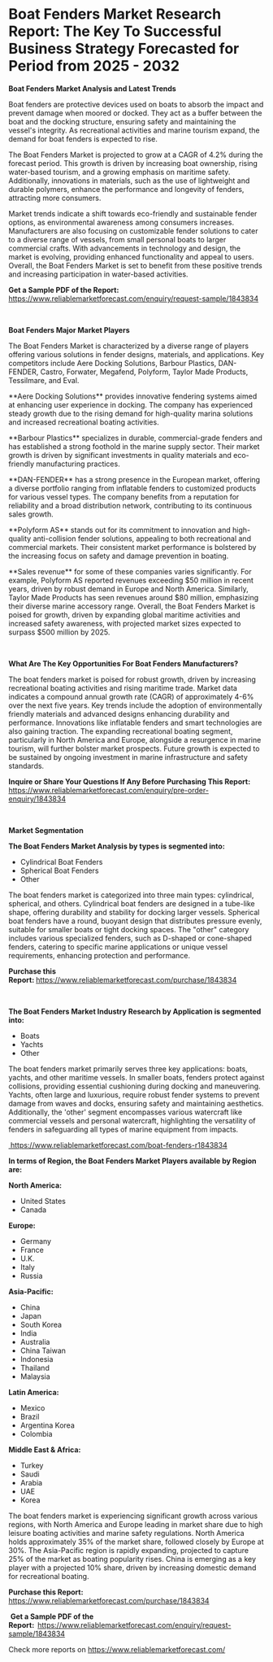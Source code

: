 <p><h1>Boat Fenders Market Research Report: The Key To Successful Business Strategy Forecasted for Period from 2025 - 2032</h1></p><p><strong>Boat Fenders Market Analysis and Latest Trends</strong></p>
<p><p>Boat fenders are protective devices used on boats to absorb the impact and prevent damage when moored or docked. They act as a buffer between the boat and the docking structure, ensuring safety and maintaining the vessel's integrity. As recreational activities and marine tourism expand, the demand for boat fenders is expected to rise.</p><p>The Boat Fenders Market is projected to grow at a CAGR of 4.2% during the forecast period. This growth is driven by increasing boat ownership, rising water-based tourism, and a growing emphasis on maritime safety. Additionally, innovations in materials, such as the use of lightweight and durable polymers, enhance the performance and longevity of fenders, attracting more consumers.</p><p>Market trends indicate a shift towards eco-friendly and sustainable fender options, as environmental awareness among consumers increases. Manufacturers are also focusing on customizable fender solutions to cater to a diverse range of vessels, from small personal boats to larger commercial crafts. With advancements in technology and design, the market is evolving, providing enhanced functionality and appeal to users. Overall, the Boat Fenders Market is set to benefit from these positive trends and increasing participation in water-based activities.</p></p>
<p><strong>Get a Sample PDF of the Report:&nbsp;</strong> <a href="https://www.reliablemarketforecast.com/enquiry/request-sample/1843834?utm_campaign=2925&utm_medium=2&utm_source=Github&utm_content=ia&utm_term=09042025&utm_id=boat-fenders">https://www.reliablemarketforecast.com/enquiry/request-sample/1843834</a></p>
<p>&nbsp;</p>
<p><strong>Boat Fenders Major Market Players</strong></p>
<p><p>The Boat Fenders Market is characterized by a diverse range of players offering various solutions in fender designs, materials, and applications. Key competitors include Aere Docking Solutions, Barbour Plastics, DAN-FENDER, Castro, Forwater, Megafend, Polyform, Taylor Made Products, Tessilmare, and Eval.</p><p>**Aere Docking Solutions** provides innovative fendering systems aimed at enhancing user experience in docking. The company has experienced steady growth due to the rising demand for high-quality marina solutions and increased recreational boating activities.</p><p>**Barbour Plastics** specializes in durable, commercial-grade fenders and has established a strong foothold in the marine supply sector. Their market growth is driven by significant investments in quality materials and eco-friendly manufacturing practices. </p><p>**DAN-FENDER** has a strong presence in the European market, offering a diverse portfolio ranging from inflatable fenders to customized products for various vessel types. The company benefits from a reputation for reliability and a broad distribution network, contributing to its continuous sales growth.</p><p>**Polyform AS** stands out for its commitment to innovation and high-quality anti-collision fender solutions, appealing to both recreational and commercial markets. Their consistent market performance is bolstered by the increasing focus on safety and damage prevention in boating.</p><p>**Sales revenue** for some of these companies varies significantly. For example, Polyform AS reported revenues exceeding $50 million in recent years, driven by robust demand in Europe and North America. Similarly, Taylor Made Products has seen revenues around $80 million, emphasizing their diverse marine accessory range. Overall, the Boat Fenders Market is poised for growth, driven by expanding global maritime activities and increased safety awareness, with projected market sizes expected to surpass $500 million by 2025.</p></p>
<p>&nbsp;</p>
<p><strong>What Are The Key Opportunities For Boat Fenders Manufacturers?</strong></p>
<p><p>The boat fenders market is poised for robust growth, driven by increasing recreational boating activities and rising maritime trade. Market data indicates a compound annual growth rate (CAGR) of approximately 4-6% over the next five years. Key trends include the adoption of environmentally friendly materials and advanced designs enhancing durability and performance. Innovations like inflatable fenders and smart technologies are also gaining traction. The expanding recreational boating segment, particularly in North America and Europe, alongside a resurgence in marine tourism, will further bolster market prospects. Future growth is expected to be sustained by ongoing investment in marine infrastructure and safety standards.</p></p>
<p><strong>Inquire or Share Your Questions If Any Before Purchasing This Report:</strong> <a href="https://www.reliablemarketforecast.com/enquiry/pre-order-enquiry/1843834?utm_campaign=2925&utm_medium=2&utm_source=Github&utm_content=ia&utm_term=09042025&utm_id=boat-fenders">https://www.reliablemarketforecast.com/enquiry/pre-order-enquiry/1843834</a></p>
<p>&nbsp;</p>
<p><strong>Market Segmentation</strong></p>
<p><strong>The Boat Fenders Market Analysis by types is segmented into:</strong></p>
<p><ul><li>Cylindrical Boat Fenders</li><li>Spherical Boat Fenders</li><li>Other</li></ul></p>
<p><p>The boat fenders market is categorized into three main types: cylindrical, spherical, and others. Cylindrical boat fenders are designed in a tube-like shape, offering durability and stability for docking larger vessels. Spherical boat fenders have a round, buoyant design that distributes pressure evenly, suitable for smaller boats or tight docking spaces. The "other" category includes various specialized fenders, such as D-shaped or cone-shaped fenders, catering to specific marine applications or unique vessel requirements, enhancing protection and performance.</p></p>
<p><strong>Purchase this Report:&nbsp;</strong><a href="https://www.reliablemarketforecast.com/purchase/1843834?utm_campaign=2925&utm_medium=2&utm_source=Github&utm_content=ia&utm_term=09042025&utm_id=boat-fenders">https://www.reliablemarketforecast.com/purchase/1843834</a></p>
<p>&nbsp;</p>
<p><strong>The Boat Fenders Market Industry Research by Application is segmented into:</strong></p>
<p><ul><li>Boats</li><li>Yachts</li><li>Other</li></ul></p>
<p><p>The boat fenders market primarily serves three key applications: boats, yachts, and other maritime vessels. In smaller boats, fenders protect against collisions, providing essential cushioning during docking and maneuvering. Yachts, often large and luxurious, require robust fender systems to prevent damage from waves and docks, ensuring safety and maintaining aesthetics. Additionally, the 'other' segment encompasses various watercraft like commercial vessels and personal watercraft, highlighting the versatility of fenders in safeguarding all types of marine equipment from impacts.</p></p>
<p><a href="https://www.reliablemarketforecast.com/boat-fenders-r1843834?utm_campaign=2925&utm_medium=2&utm_source=Github&utm_content=ia&utm_term=09042025&utm_id=boat-fenders">&nbsp;https://www.reliablemarketforecast.com/boat-fenders-r1843834</a></p>
<p><strong>In terms of Region, the Boat Fenders Market Players available by Region are:</strong></p>
<p>
    <p> <strong> North America: </strong>
        <ul>
            <li>United States</li>
            <li>Canada</li>
        </ul>
        </p> 
    <p> <strong> Europe: </strong>
        <ul>
            <li>Germany</li>
            <li>France</li>
            <li>U.K.</li>
            <li>Italy</li>
            <li>Russia</li>
        </ul>
        </p> 
    <p> <strong> Asia-Pacific: </strong>
        <ul>
            <li>China</li>
            <li>Japan</li>
            <li>South Korea</li>
            <li>India</li>
            <li>Australia</li>
            <li>China Taiwan</li>
            <li>Indonesia</li>
            <li>Thailand</li>
            <li>Malaysia</li>
        </ul>
        </p> 
    <p> <strong> Latin America: </strong>
        <ul>
            <li>Mexico</li>
            <li>Brazil</li>
            <li>Argentina Korea</li>
            <li>Colombia</li>
        </ul>
        </p> 
    <p> <strong> Middle East & Africa: </strong>
        <ul>
            <li>Turkey</li>
            <li>Saudi</li>
            <li>Arabia</li>
            <li>UAE</li>
            <li>Korea</li>
        </ul>
    </p>
    </p>
<p><p>The boat fenders market is experiencing significant growth across various regions, with North America and Europe leading in market share due to high leisure boating activities and marine safety regulations. North America holds approximately 35% of the market share, followed closely by Europe at 30%. The Asia-Pacific region is rapidly expanding, projected to capture 25% of the market as boating popularity rises. China is emerging as a key player with a projected 10% share, driven by increasing domestic demand for recreational boating.</p></p>
<p><strong>Purchase this Report: </strong><a href="https://www.reliablemarketforecast.com/purchase/1843834?utm_campaign=2925&utm_medium=2&utm_source=Github&utm_content=ia&utm_term=09042025&utm_id=boat-fenders">https://www.reliablemarketforecast.com/purchase/1843834</a></p>
<p>&nbsp;<strong>Get a Sample PDF of the Report:&nbsp;&nbsp;</strong><a href="https://www.reliablemarketforecast.com/enquiry/request-sample/1843834?utm_campaign=2925&utm_medium=2&utm_source=Github&utm_content=ia&utm_term=09042025&utm_id=boat-fenders">https://www.reliablemarketforecast.com/enquiry/request-sample/1843834</a></p>
<p><strong></strong></p>
<p>Check more reports on <a href="https://www.reliablemarketforecast.com/?utm_campaign=2925&utm_medium=2&utm_source=Github&utm_content=ia&utm_term=09042025&utm_id=boat-fenders">https://www.reliablemarketforecast.com/</a></p>
